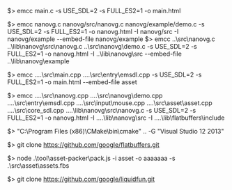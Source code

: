 $> emcc main.c -s USE_SDL=2 -s FULL_ES2=1 -o main.html

$> emcc nanovg.c nanovg/src/nanovg.c nanovg/example/demo.c -s USE_SDL=2 -s FULL_ES2=1 -o nanovg.html -I nanovg/src -I nanovg/example --embed-file nanovg/example 
$> emcc ..\src\nanovg.c ..\lib\nanovg\src\nanovg.c ..\src\nanovg\demo.c -s USE_SDL=2 -s FULL_ES2=1 -o nanovg.html -I ..\lib\nanovg\src --embed-file ..\lib\nanovg\example


$> emcc ..\..\src\main.cpp ..\..\src\entry\emsdl.cpp -s USE_SDL=2 -s FULL_ES2=1 -o main.html --embed-file asset


$> emcc ..\..\src\nanovg.cpp ..\..\src\nanovg\demo.cpp ..\..\src\entry\emsdl.cpp ..\..\src\input\mouse.cpp ..\..\src\asset\asset.cpp ..\..\src\core_sdl.cpp ..\..\lib\nanovg\src\nanovg.c -s USE_SDL=2 -s FULL_ES2=1 -o nanovg.html -I ..\..\lib\nanovg\src -I ..\..\lib\flatbuffers\include


$> "C:\Program Files (x86)\CMake\bin\cmake" .. -G "Visual Studio 12 2013"

$> git clone https://github.com/google/flatbuffers.git


$> node .\tool\asset-packer\pack.js  -i asset -o aaaaaaa -s .\src\asset\assets.fbs


$> git clone https://github.com/google/liquidfun.git